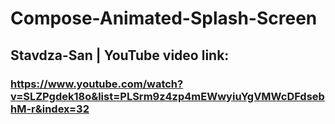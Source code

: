 # Compose-Animated-Splash-Screen

## Stavdza-San | YouTube video link:
### https://www.youtube.com/watch?v=SLZPgdek18o&list=PLSrm9z4zp4mEWwyiuYgVMWcDFdsebhM-r&index=32
